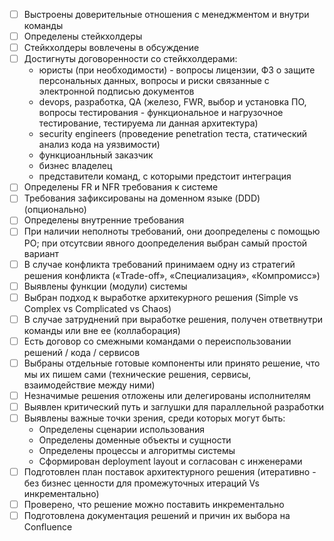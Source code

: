 - [ ] Выстроены доверительные отношения с менеджментом и внутри команды
- [ ] Определены стейкхолдеры
- [ ] Стейкхолдеры вовлечены в обсуждение
- [ ] Достигнуты договоренности со стейкхолдерами:
  * юристы (при необходимости) - вопросы лицензии, ФЗ о защите персональных данных, вопросы и риски связанные с электронной подписью документов
  * devops, разработка, QA (железо, FWR, выбор и установка ПО, вопросы тестирования - функциональное и нагрузочное тестирование, тестируема ли данная архитектура)
  * security engineers (проведение penetration теста, статический анализ кода на уязвимости)
  * функциоанльный заказчик
  * бизнес владелец
  * представители команд, с которыми предстоит интеграция
- [ ] Определены FR и NFR требования к системе
- [ ] Требования зафиксированы на доменном языке (DDD) (опционально)
- [ ] Определены внутренние требования
- [ ] При наличии неполноты требований, они доопределены с помощью PO; при отсутсвии явного доопределения выбран самый простой вариант
- [ ] В случае конфликта требований принимаем одну из стратегий решения конфликта («Trade-off», «Специализация», «Компромисс»)
- [ ] Выявлены функции (модули) системы
- [ ] Выбран подход к выработке архитекурного решения (Simple vs Complex vs Complicated vs Chaos)
- [ ] В случае затруднений при выработке решения, получен ответвнутри команды или вне ее (коллаборация)
- [ ] Есть договор со смежными командами о переиспользовании решений / кода / сервисов 
- [ ] Выбраны отдельные готовые компоненты или принято решение, что мы их пишем сами (технические решения, сервисы, взаимодействие между ними)
- [ ] Незначимые решения отложены или делегированы исполнителям
- [ ] Выявлен критический путь и заглушки для параллельной разработки
- [ ] Выявлены важные точки зрения, среди которых могут быть:
  * Определены сценарии использования
  * Определены доменные объекты и сущности
  * Определены процессы и алгоритмы системы
  * Сформирован deployment layout и согласован с инженерами
- [ ] Подготовлен план поставок архитектурного решения (итеративно - без бизнес ценности для промежуточных итераций Vs инкрементально)
- [ ] Проверено, что решение можно поставить инкрементально
- [ ] Подготовлена документация решений и причин их выбора на Confluence
